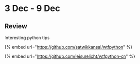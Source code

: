 # 3 Dec - 9 Dec

## Review

Interesting python tips

{% embed url="https://github.com/satwikkansal/wtfpython" %}

{% embed url="https://github.com/leisurelicht/wtfpython-cn" %}


